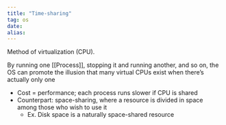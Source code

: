 ```yaml
---
title: "Time-sharing"
tag: os
date: 
alias:
---
```


Method of virtualization (CPU).

By running one [[Process]], stopping it and running another, and so on, the OS can promote the illusion that many virtual CPUs exist when there’s actually only one
- Cost = performance; each process runs slower if CPU is shared
- Counterpart: space-sharing, where a resource is divided in space among those who wish to use it
	- Ex. Disk space is a naturally space-shared resource
